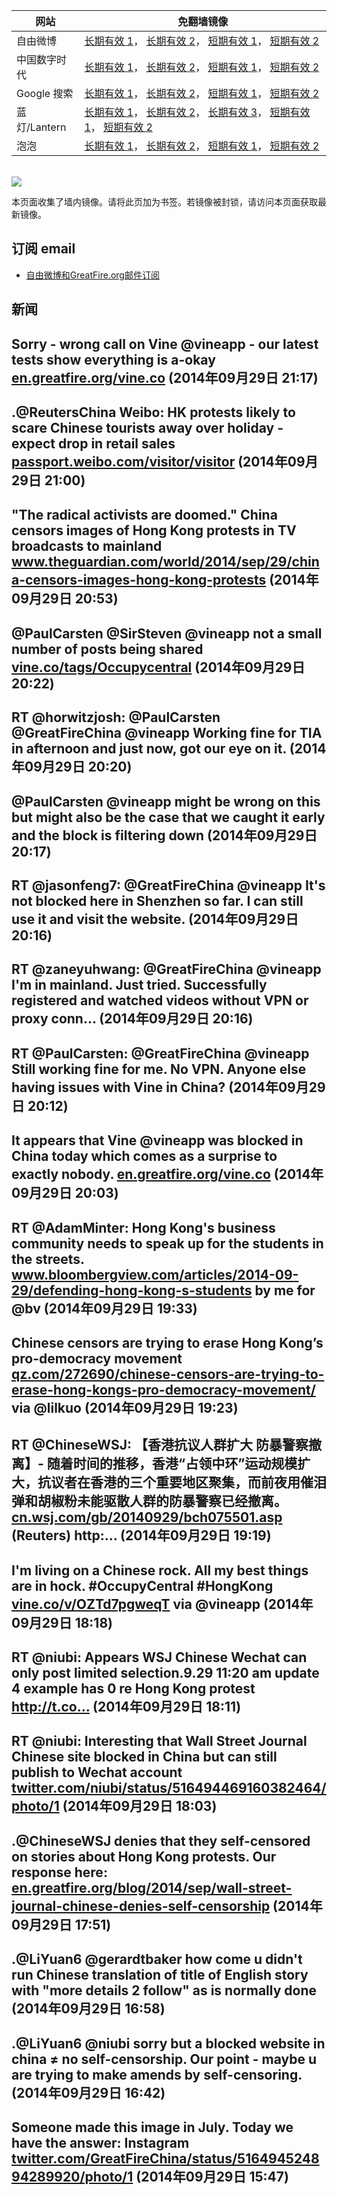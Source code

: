 <table>
    <thead>
        <tr>
            <th>网站</th>
            <th>免翻墙镜像</th>
        </tr>
    </thead>
    <tbody>    
        <tr>
            <td>自由微博</td>
            <td>            
                <a href="https://edgecastcdn.net/00107ED/freeweibo/" target="_BLANK">长期有效 1</a>，            
                <a href="https://objects.dreamhost.com/freeweibo/index.html" target="_BLANK">长期有效 2</a>，            
                <a href="https://fw3.azurewebsites.net" target="_BLANK">短期有效 1</a>，            
                <a href="https://d1stdkq55ggsv7.cloudfront.net" target="_BLANK">短期有效 2</a>
            </td>
        </tr>    
        <tr>
            <td>中国数字时代</td>
            <td>            
                <a href="https://a248.e.akamai.net/f/1/1/1/dci.download.akamai.com/35985/159415/1/c/" target="_BLANK">长期有效 1</a>，            
                <a href="https://objects.dreamhost.com/cdt/index.html" target="_BLANK">长期有效 2</a>，            
                <a href="https://1ff2d.azurewebsites.net" target="_BLANK">短期有效 1</a>，            
                <a href="https://d29jekp4emy41a.cloudfront.net" target="_BLANK">短期有效 2</a>
            </td>
        </tr>    
        <tr>
            <td>Google 搜索</td>
            <td>            
                <a href="https://edgecastcdn.net/00107ED/g/" target="_BLANK">长期有效 1</a>，            
                <a href="https://objects.dreamhost.com/goo/index.html" target="_BLANK">长期有效 2</a>，            
                <a href="https://865ba.azurewebsites.net" target="_BLANK">短期有效 1</a>，            
                <a href="https://d3vv89cvqbrqlq.cloudfront.net" target="_BLANK">短期有效 2</a>
            </td>
        </tr>    
        <tr>
            <td>蓝灯/Lantern</td>
            <td>            
                <a href="https://edgecastcdn.net/00107ED/lantern/" target="_BLANK">长期有效 1</a>，            
                <a href="https://a248.e.akamai.net/f/1/1/1/dci.download.akamai.com/35985/159415/1/l/" target="_BLANK">长期有效 2</a>，            
                <a href="https://objects.dreamhost.com/lantern/index.html" target="_BLANK">长期有效 3</a>，            
                <a href="https://c7511.azurewebsites.net" target="_BLANK">短期有效 1</a>，            
                <a href="https://dx1djqjpnvurw.cloudfront.net" target="_BLANK">短期有效 2</a>
            </td>
        </tr>    
        <tr>
            <td>泡泡</td>
            <td>            
                <a href="https://edgecastcdn.net/00107ED/paopao/" target="_BLANK">长期有效 1</a>，            
                <a href="https://objects.dreamhost.com/paopao/index.html" target="_BLANK">长期有效 2</a>，            
                <a href="https://paopao2.azurewebsites.net" target="_BLANK">短期有效 1</a>，            
                <a href="https://d19ysv8o6fv16v.cloudfront.net" target="_BLANK">短期有效 2</a>
            </td>
        </tr>
    </tbody>
</table>
<br/>
<img src="https://raw.githubusercontent.com/greatfire/z/master/logos.gif" />

本页面收集了墙内镜像。请将此页加为书签。若镜像被封锁，请访问本页面获取最新镜像。

## 订阅 email
* <a href="https://b.us7.list-manage.com/subscribe?u=854fca58782082e0cbdf204a0&id=c78949b93c">自由微博和GreatFire.org邮件订阅</a>
    
## 新闻
Sorry - wrong call on Vine @vineapp - our latest tests show everything is a-okay  <a href="https://en.greatfire.org/vine.co" target="_BLANK">en.greatfire.org/vine.co</a> (2014年09月29日 21:17)
 ---
.@ReutersChina Weibo: HK protests likely to scare Chinese tourists away over holiday - expect drop in retail sales <a href="http://passport.weibo.com/visitor/visitor?a=enter&url=http%3A%2F%2Fweibo.com%2F1589353923%2FBpfwXANH5%3Fmod%3Dweibotime&_rand=1412000704.1431" target="_BLANK">passport.weibo.com/visitor/visitor</a> (2014年09月29日 21:00)
 ---
"The radical activists are doomed." China censors images of Hong Kong protests in TV broadcasts to mainland <a href="http://www.theguardian.com/world/2014/sep/29/china-censors-images-hong-kong-protests?CMP=twt_gu" target="_BLANK">www.theguardian.com/world/2014/sep/29/china-censors-images-hong-kong-protests</a> (2014年09月29日 20:53)
 ---
@PaulCarsten @SirSteven @vineapp not a small number of posts being shared <a href="https://vine.co/tags/Occupycentral" target="_BLANK">vine.co/tags/Occupycentral</a> (2014年09月29日 20:22)
 ---
RT @horwitzjosh: @PaulCarsten @GreatFireChina @vineapp Working fine for TIA in afternoon and just now, got our eye on it. (2014年09月29日 20:20)
 ---
@PaulCarsten @vineapp might be wrong on this but might also be the case that we caught it early and the block is filtering down (2014年09月29日 20:17)
 ---
RT @jasonfeng7: @GreatFireChina @vineapp It's not blocked here in Shenzhen so far. I can still use it and visit the website. (2014年09月29日 20:16)
 ---
RT @zaneyuhwang: @GreatFireChina @vineapp I'm in mainland. Just tried. Successfully registered and watched videos without VPN or proxy conn… (2014年09月29日 20:16)
 ---
RT @PaulCarsten: @GreatFireChina @vineapp Still working fine for me. No VPN. Anyone else having issues with Vine in China? (2014年09月29日 20:12)
 ---
It appears that Vine @vineapp was blocked in China today which comes as a surprise to exactly nobody. <a href="https://en.greatfire.org/vine.co" target="_BLANK">en.greatfire.org/vine.co</a> (2014年09月29日 20:03)
 ---
RT @AdamMinter: Hong Kong's business community needs to speak up for the students in the streets. <a href="http://www.bloombergview.com/articles/2014-09-29/defending-hong-kong-s-students" target="_BLANK">www.bloombergview.com/articles/2014-09-29/defending-hong-kong-s-students</a> by me for @bv (2014年09月29日 19:33)
 ---
Chinese censors are trying to erase Hong Kong’s pro-democracy movement <a href="http://qz.com/272690/chinese-censors-are-trying-to-erase-hong-kongs-pro-democracy-movement/" target="_BLANK">qz.com/272690/chinese-censors-are-trying-to-erase-hong-kongs-pro-democracy-movement/</a> via @lilkuo (2014年09月29日 19:23)
 ---
RT @ChineseWSJ: 【香港抗议人群扩大 防暴警察撤离】- 随着时间的推移，香港“占领中环”运动规模扩大，抗议者在香港的三个重要地区聚集，而前夜用催泪弹和胡椒粉未能驱散人群的防暴警察已经撤离。<a href="http://cn.wsj.com/gb/20140929/bch075501.asp" target="_BLANK">cn.wsj.com/gb/20140929/bch075501.asp</a> (Reuters) http:… (2014年09月29日 19:19)
 ---
I'm living on a Chinese rock. All my best things are in hock. #OccupyCentral #HongKong <a href="https://vine.co/v/OZTd7pgweqT" target="_BLANK">vine.co/v/OZTd7pgweqT</a> via @vineapp (2014年09月29日 18:18)
 ---
RT @niubi: Appears WSJ Chinese Wechat can only post limited selection.9.29 11:20 am update 4 example has 0 re Hong Kong protest http://t.co… (2014年09月29日 18:11)
 ---
RT @niubi: Interesting that Wall Street Journal Chinese site blocked in China but can still publish to Wechat account <a href="https://twitter.com/niubi/status/516494469160382464/photo/1" target="_BLANK">twitter.com/niubi/status/516494469160382464/photo/1</a> (2014年09月29日 18:03)
 ---
.@ChineseWSJ denies that they self-censored on stories about Hong Kong protests. Our response here:
<a href="https://en.greatfire.org/blog/2014/sep/wall-street-journal-chinese-denies-self-censorship" target="_BLANK">en.greatfire.org/blog/2014/sep/wall-street-journal-chinese-denies-self-censorship</a> (2014年09月29日 17:51)
 ---
.@LiYuan6 @gerardtbaker how come u didn't run Chinese translation of title of English story with "more details 2 follow" as is normally done (2014年09月29日 16:58)
 ---
.@LiYuan6 @niubi sorry but a blocked website in china ≠ no self-censorship. Our point - maybe u are trying to make amends by self-censoring. (2014年09月29日 16:42)
 ---
Someone made this image in July. Today we have the answer: Instagram <a href="https://twitter.com/GreatFireChina/status/516494524894289920/photo/1" target="_BLANK">twitter.com/GreatFireChina/status/516494524894289920/photo/1</a> (2014年09月29日 15:47)
 ---
